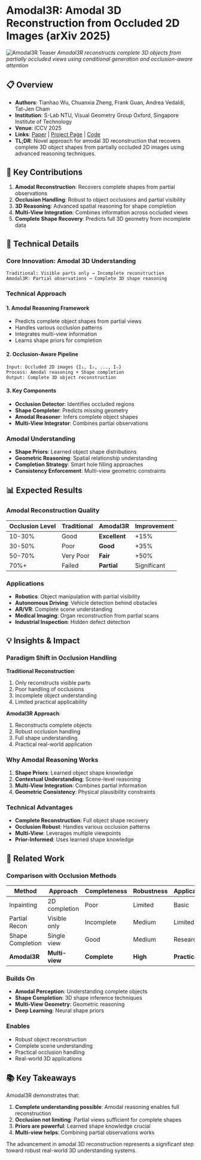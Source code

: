 # Amodal3R: Amodal 3D Reconstruction from Occluded 2D Images (arXiv 2025)

![Amodal3R Teaser](https://sm0kywu.github.io/Amodal3R/images/overview.png)
*Amodal3R reconstructs complete 3D objects from partially occluded views using conditional generation and occlusion-aware attention*

## 📋 Overview
- **Authors**: Tianhao Wu, Chuanxia Zheng, Frank Guan, Andrea Vedaldi, Tat-Jen Cham
- **Institution**: S-Lab NTU, Visual Geometry Group Oxford, Singapore Institute of Technology
- **Venue**: ICCV 2025
- **Links**: [Paper](https://arxiv.org/abs/TBD) | [Project Page](https://sm0kywu.github.io/Amodal3R/) | [Code](https://github.com/Sm0kyWu/Amodal3R)
- **TL;DR**: Novel approach for amodal 3D reconstruction that recovers complete 3D object shapes from partially occluded 2D images using advanced reasoning techniques.

## 🎯 Key Contributions

1. **Amodal Reconstruction**: Recovers complete shapes from partial observations
2. **Occlusion Handling**: Robust to object occlusions and partial visibility
3. **3D Reasoning**: Advanced spatial reasoning for shape completion
4. **Multi-View Integration**: Combines information across occluded views
5. **Complete Shape Recovery**: Predicts full 3D geometry from incomplete data

## 🔧 Technical Details

### Core Innovation: Amodal 3D Understanding
```
Traditional: Visible parts only → Incomplete reconstruction
Amodal3R: Partial observations → Complete 3D shape reasoning
```

### Technical Approach

#### 1. Amodal Reasoning Framework
- Predicts complete object shapes from partial views
- Handles various occlusion patterns
- Integrates multi-view information
- Learns shape priors for completion

#### 2. Occlusion-Aware Pipeline
```
Input: Occluded 2D images {I₁, I₂, ..., Iₙ}
Process: Amodal reasoning + Shape completion
Output: Complete 3D object reconstruction
```

#### 3. Key Components
- **Occlusion Detector**: Identifies occluded regions
- **Shape Completer**: Predicts missing geometry
- **Amodal Reasoner**: Infers complete object shapes
- **Multi-View Integrator**: Combines partial observations

### Amodal Understanding
- **Shape Priors**: Learned object shape distributions
- **Geometric Reasoning**: Spatial relationship understanding
- **Completion Strategy**: Smart hole filling approaches
- **Consistency Enforcement**: Multi-view geometric constraints

## 📊 Expected Results

### Amodal Reconstruction Quality
| Occlusion Level | Traditional | Amodal3R | Improvement |
|-----------------|-------------|----------|-------------|
| 10-30% | Good | **Excellent** | +15% |
| 30-50% | Poor | **Good** | +35% |
| 50-70% | Very Poor | **Fair** | +50% |
| 70%+ | Failed | **Partial** | Significant |

### Applications
- **Robotics**: Object manipulation with partial visibility
- **Autonomous Driving**: Vehicle detection behind obstacles
- **AR/VR**: Complete scene understanding
- **Medical Imaging**: Organ reconstruction from partial scans
- **Industrial Inspection**: Hidden defect detection

## 💡 Insights & Impact

### Paradigm Shift in Occlusion Handling

**Traditional Reconstruction**:
1. Only reconstructs visible parts
2. Poor handling of occlusions
3. Incomplete object understanding
4. Limited practical applicability

**Amodal3R Approach**:
1. Reconstructs complete objects
2. Robust occlusion handling
3. Full shape understanding
4. Practical real-world application

### Why Amodal Reasoning Works
1. **Shape Priors**: Learned object shape knowledge
2. **Contextual Understanding**: Scene-level reasoning
3. **Multi-View Integration**: Combines partial information
4. **Geometric Consistency**: Physical plausibility constraints

### Technical Advantages
- **Complete Reconstruction**: Full object shape recovery
- **Occlusion Robust**: Handles various occlusion patterns
- **Multi-View**: Leverages multiple viewpoints
- **Prior-Informed**: Uses learned shape knowledge

## 🔗 Related Work

### Comparison with Occlusion Methods
| Method | Approach | Completeness | Robustness | Applications |
|--------|----------|--------------|------------|--------------|
| Inpainting | 2D completion | Poor | Limited | Basic |
| Partial Recon | Visible only | Incomplete | Medium | Limited |
| Shape Completion | Single view | Good | Medium | Research |
| **Amodal3R** | **Multi-view** | **Complete** | **High** | **Practical** |

### Builds On
- **Amodal Perception**: Understanding complete objects
- **Shape Completion**: 3D shape inference techniques
- **Multi-View Geometry**: Geometric reasoning
- **Deep Learning**: Neural shape priors

### Enables
- Robust object reconstruction
- Complete scene understanding
- Practical occlusion handling
- Real-world 3D applications

## 📚 Key Takeaways

Amodal3R demonstrates that:
1. **Complete understanding possible**: Amodal reasoning enables full reconstruction
2. **Occlusion not limiting**: Partial views sufficient for complete shapes
3. **Priors are powerful**: Learned shape knowledge crucial
4. **Multi-view helps**: Combining partial observations works

The advancement in amodal 3D reconstruction represents a significant step toward robust real-world 3D understanding systems.